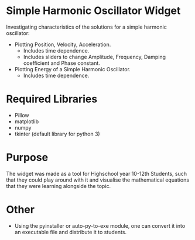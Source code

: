# Simple Harmonic Oscillator Widget
Investigating characteristics of the solutions for a simple harmonic oscillator:
- Plotting Position, Velocity, Acceleration.
  - Includes time dependence.
  - Includes sliders to change Amplitude, Frequency, Damping coefficient and Phase constant.
- Plotting Energy of a Simple Harmonic Oscillator.
  - Includes time dependence.
  
# Required Libraries
- Pillow
- matplotlib
- numpy 
- tkinter (default library for python 3)

# Purpose
The widget was made as a tool for Highschool year 10-12th Students, such that they could play around with it and visualise the mathematical equations that they were learning alongside the topic.

# Other 
- Using the pyinstaller or auto-py-to-exe module, one can convert it into an executable file and distribute it to students.
